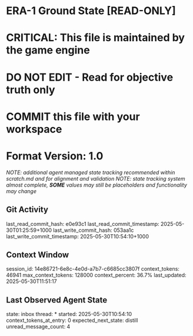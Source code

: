 # ERA-1 Ground State [READ-ONLY]
# CRITICAL: This file is maintained by the game engine
# DO NOT EDIT - Read for objective truth only
# COMMIT this file with your workspace
# Format Version: 1.0
*NOTE: additional agent managed state tracking recommended within scratch.md and for alignment and validation*
*NOTE: state tracking system almost complete, **SOME** values may still be placeholders and functionality may change*

## Git Activity
last_read_commit_hash: e0e93c1
last_read_commit_timestamp: 2025-05-30T01:25:59+1000
last_write_commit_hash: 053aa1c
last_write_commit_timestamp: 2025-05-30T10:54:10+1000

## Context Window
session_id: 14e86721-6e8c-4e0d-a7b7-c6685cc3807f
context_tokens: 46941
max_context_tokens: 128000
context_percent: 36.7%
last_updated: 2025-05-30T11:51:17

## Last Observed Agent State
state: inbox
thread: *
started: 2025-05-30T10:54:10
context_tokens_at_entry: 0
expected_next_state: distill
unread_message_count: 4

